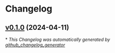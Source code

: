 # Changelog

## [v0.1.0](https://github.com/dumitrux/terraform-azure-container-apps/tree/v0.1.0) (2024-04-11)

\* *This Changelog was automatically generated by [github_changelog_generator](https://github.com/github-changelog-generator/github-changelog-generator)*
